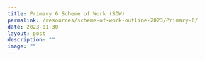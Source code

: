 ```yaml
---
title: Primary 6 Scheme of Work (SOW)
permalink: /resources/scheme-of-work-outline-2023/Primary-6/
date: 2023-01-30
layout: post
description: ""
image: ""
---
```

